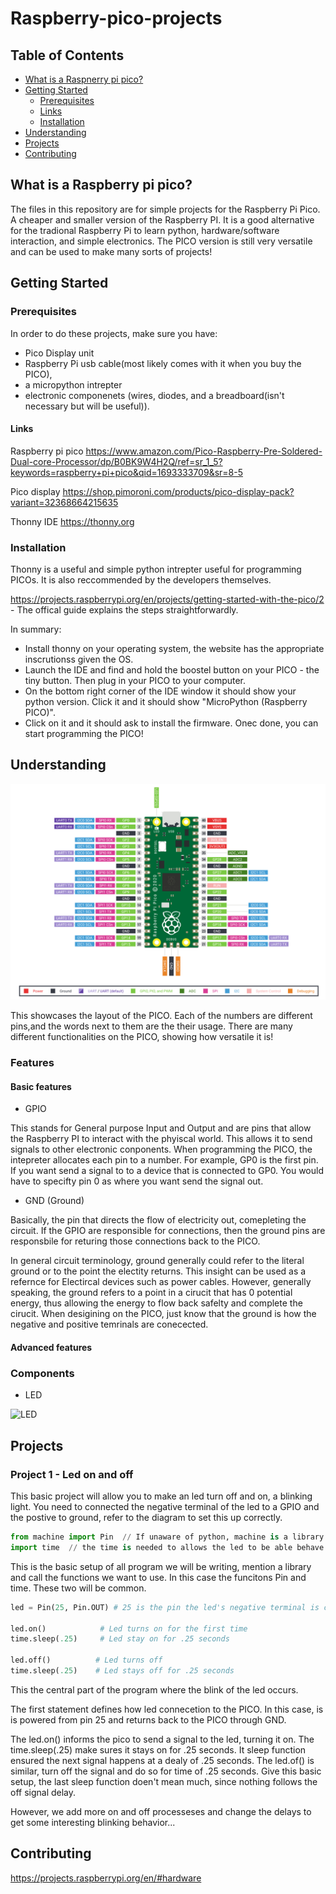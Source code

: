 # Raspberry-pico-projects

## Table of Contents
- [What is a Raspnerry pi pico?](#What-is-a-Raspnerry-pi-pico?)
- [Getting Started](#getting-started)
  - [Prerequisites](#prerequisites)
  - [Links](#links)
  - [Installation](#installation) 
- [Understanding](#understanding)
- [Projects](#projects)
- [Contributing](#contributing)


## What is a Raspberry pi pico? 
The files in this repository are for simple projects for the Raspberry Pi Pico. A cheaper and smaller version of the Raspberry PI. It is a good alternative for the tradional Raspberry Pi to learn python, hardware/software interaction, and simple electronics. The PICO version is still very versatile and can be used to make many sorts of projects!

## Getting Started

### Prerequisites

In order to do these projects, make sure you have:
- Pico Display unit
- Raspberry Pi usb cable(most likely comes with it when you buy the PICO), 
- a micropython intrepter
- electronic componenets (wires, diodes, and a breadboard(isn't necessary but will be useful)). 

#### Links
Raspberry pi pico
https://www.amazon.com/Pico-Raspberry-Pre-Soldered-Dual-core-Processor/dp/B0BK9W4H2Q/ref=sr_1_5?keywords=raspberry+pi+pico&qid=1693333709&sr=8-5

Pico display
https://shop.pimoroni.com/products/pico-display-pack?variant=32368664215635

Thonny IDE
https://thonny.org

### Installation

Thonny is a useful and simple python intrepter useful for programming PICOs. It is also reccommended by the developers themselves. 

https://projects.raspberrypi.org/en/projects/getting-started-with-the-pico/2 - The offical guide explains the steps straightforwardly.

In summary:

- Install thonny on your operating system, the website has the appropriate inscrutionss given the OS.
- Launch the IDE and find and hold the boostel button on your PICO - the tiny button. Then plug in your PICO to your computer.
- On the bottom right corner of the IDE window it should show your python version. Click it and it should show "MicroPython (Raspberry PICO)".
- Click on it and it should ask to install the firmware. Onec done, you can start programming the PICO!

## Understanding

![Raspberry Pico Diagram](https://github.com/HumzaProfessional/Raspberry-pico-projects/blob/main/Pico-R3-Pinout.png)

This showcases the layout of the PICO. Each of the numbers are different pins,and the words next to them are the their usage. There are many different functionalities on the PICO, showing how versatile it is!

### Features

#### Basic features

- GPIO

This stands for General purpose Input and Output and are pins that allow the Raspberry PI to interact with the phyiscal world. This allows it to send signals to other electronic conponents. 
When programming the PICO, the intepreter allocates each pin to a number. For example, GP0 is the first pin. If you want send a signal to to a device that is connected to GP0. You would have to specifty pin 0 as where you want send the signal out.

- GND (Ground)

Basically, the pin that directs the flow of electricity out, comepleting the circuit. If the GPIO are responsible for connections, then the ground pins are responsbile for returing those connections back to the PICO. 

In general circuit terminology, ground generally could refer to the literal ground or to the point the electity returns. This insight can be used as a refernce for Electircal devices such as power cables. However, generally speaking, the ground refers to a point in a cirucit that has 0 potential energy, thus allowing the energy to flow back safelty and complete the cirucit. When desigining on the PICO, just know that the ground is how the negative and positive temrinals are conecected.

#### Advanced features

### Components
- LED

![LED](https://github.com/HumzaProfessional/Raspberry-pico-projects.github.io/blob/main/annotatedLEDSA.png)
  

## Projects

### Project 1 - Led on and off


This basic project will allow you to make an led turn off and on, a blinking light. You need to connected the negative terminal of the led to a GPIO and the postive to ground, refer to the diagram to set this up correctly.



``` python
from machine import Pin  // If unaware of python, machine is a library that used by the raspberry pi micropython language to allow functions such as pins usage
import time  // the time is needed to allows the led to be able behave the we want it to.
```
This is the basic setup of all program we will be writing, mention a library and call the functions we want to use. In this case the funcitons Pin and time. These two will be common.


``` python
led = Pin(25, Pin.OUT) # 25 is the pin the led's negative terminal is connnected to. Pin.OUT is any ground pin.

led.on()            # Led turns on for the first time
time.sleep(.25)     # Led stay on for .25 seconds

led.off()          # Led turns off
time.sleep(.25)    # Led stays off for .25 seconds
```
This the central part of the program where the blink of the led occurs.

The first statement defines how led connecetion to the PICO. In this case, is is powered from pin 25 and returns back to the PICO through GND.

The led.on() informs the pico to send a signal to the led, turning it on. The time.sleep(.25) make sures it stays on for .25 seconds. It sleep function ensured the next signal happens at a dealy of .25 seconds.
The led.of() is similar, turn off the signal and do so for time of .25 seconds. Give this basic setup, the last sleep function doen't mean much, since nothing follows the off signal delay.

However, we add more on and off processeses and change the delays to get some interesting blinking behavior...


## Contributing

https://projects.raspberrypi.org/en/#hardware

